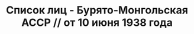 ---
title: Список лиц - Бурято-Монгольская АССР // от 10 июня 1938 года
description: РГАСПИ, ф.17, т.9, оп.171, дело 417, лист 166
images:
- /disk/pictures/v09/17-171-417-166.jpg
- /disk/pictures/v09/17-171-417-167.jpg
- /disk/pictures/v09/17-171-417-168.jpg
- /disk/pictures/v09/17-171-417-169.jpg
- /disk/pictures/v09/17-171-417-170.jpg
---